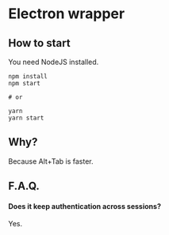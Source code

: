 # Electron wrapper

## How to start

You need NodeJS installed.

```shell
npm install
npm start

# or

yarn
yarn start
```

## Why?

Because Alt+Tab is faster.

## F.A.Q.

#### Does it keep authentication across sessions?

Yes.
